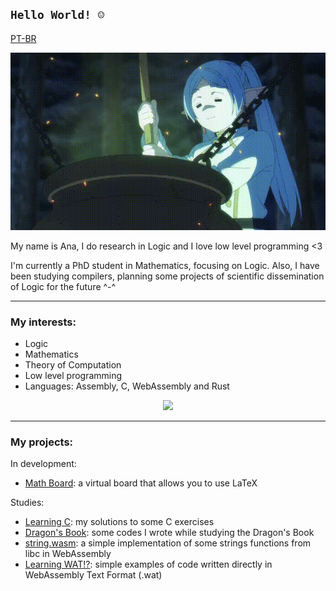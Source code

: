 `Hello World! ☺`
----------------
[PT-BR][portuguese]

<div align="center">
    <img src="./img/frieren.gif" />
</div>

My name is Ana, I do research in Logic and I love low level programming <3

I'm currently a PhD student in Mathematics, focusing on Logic. Also, I have been studying compilers, planning some projects of scientific dissemination of Logic for the future ^-^

---

### **My interests**:

 - Logic
 - Mathematics
 - Theory of Computation
 - Low level programming
 - Languages: Assembly, C, WebAssembly and Rust

<div align="center"><a href="https://github.com/anachan01h">
    <img src="https://github-readme-stats.vercel.app/api/top-langs/?username=anachan01h&layout=compact&langs_count=4&theme=tokyonight" />
</a></div>

---

### **My projects**:

In development:
 - [Math Board][math-board]: a virtual board that allows you to use LaTeX

Studies:
 - [Learning C][learning-c]: my solutions to some C exercises
 - [Dragon's Book][dragons-book]: some codes I wrote while studying the Dragon's Book
 - [string.wasm][string-wasm]: a simple implementation of some strings functions from libc in WebAssembly
 - [Learning WAT!?][learning-wat]: simple examples of code written directly in WebAssembly Text Format (.wat)


<!-- Links -->
[learning-wat]: https://github.com/anachan01h/learning-wat
[string-wasm]: https://github.com/anachan01h/string-wasm
[math-board]: https://github.com/anachan01h/math-board
[dragons-book]: https://github.com/anachan01h/dragons-book
[learning-c]: https://github.com/anachan01h/learning-c

<!-- Other languages -->
[portuguese]: https://github.com/anachan01h/anachan01h/blob/main/README.pt-br.md

